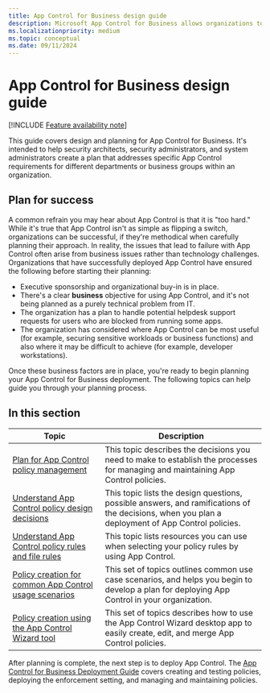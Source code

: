 ```yaml
---
title: App Control for Business design guide
description: Microsoft App Control for Business allows organizations to control what apps and drivers will run on their managed Windows devices.
ms.localizationpriority: medium
ms.topic: conceptual
ms.date: 09/11/2024
---
```


# App Control for Business design guide

[!INCLUDE [Feature availability note](../includes/feature-availability-note.md)]

This guide covers design and planning for App Control for Business. It's intended to help security architects, security administrators, and system administrators create a plan that addresses specific App Control requirements for different departments or business groups within an organization.

## Plan for success

A common refrain you may hear about App Control is that it is "too hard." While it's true that App Control isn't as simple as flipping a switch, organizations can be successful, if they're methodical when carefully planning their approach. In reality, the issues that lead to failure with App Control often arise from business issues rather than technology challenges. Organizations that have successfully deployed App Control have ensured the following before starting their planning:

-   Executive sponsorship and organizational buy-in is in place.
-   There's a clear **business** objective for using App Control, and it's not being planned as a purely technical problem from IT.
-   The organization has a plan to handle potential helpdesk support requests for users who are blocked from running some apps.
-   The organization has considered where App Control can be most useful (for example, securing sensitive workloads or business functions) and also where it may be difficult to achieve (for example, developer workstations).

Once these business factors are in place, you're ready to begin planning your App Control for Business deployment. The following topics can help guide you through your planning process.

## In this section

| Topic | Description |
| - | - |
| [Plan for App Control policy management](plan-appcontrol-management.md) | This topic describes the decisions you need to make to establish the processes for managing and maintaining App Control policies. |
| [Understand App Control policy design decisions](understand-appcontrol-policy-design-decisions.md) | This topic lists the design questions, possible answers, and ramifications of the decisions, when you plan a deployment of App Control policies. |
| [Understand App Control policy rules and file rules](select-types-of-rules-to-create.md) | This topic lists resources you can use when selecting your policy rules by using App Control. |
| [Policy creation for common App Control usage scenarios](common-appcontrol-use-cases.md) | This set of topics outlines common use case scenarios, and helps you begin to develop a plan for deploying App Control in your organization. |
| [Policy creation using the App Control Wizard tool](appcontrol-wizard.md) | This set of topics describes how to use the App Control Wizard desktop app to easily create, edit, and merge App Control policies. |

After planning is complete, the next step is to deploy App Control. The [App Control for Business Deployment Guide](../deployment/appcontrol-deployment-guide.md) covers creating and testing policies, deploying the enforcement setting, and managing and maintaining policies.
